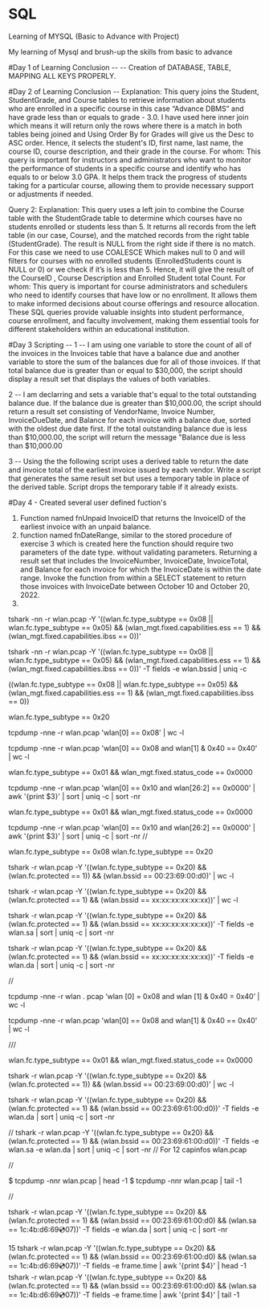 # SQL
Learning of MYSQL (Basic to Advance with Project)

My learning of Mysql and brush-up the skills from basic to advance

#Day 1 of Learning Conclusion -- 
-- Creation of DATABASE, TABLE, MAPPING ALL KEYS PROPERLY. 

#Day 2 of Learning Conclusion --
Explanation: 
This query joins the Student, StudentGrade, and Course tables to retrieve information about students who are enrolled in a specific course in this case “Advance DBMS” and have grade less than or equals to grade - 3.0. I have used here inner join which means it will return only the rows where there is a match in both tables being joined and Using Order By for Grades will give us the Desc to ASC order. Hence, it selects the student's ID, first name, last name, the course ID, course description, and their grade in the course.
For whom: 
This query is important for instructors and administrators who want to monitor the performance of students in a specific course and identify who has equals to or below 3.0 GPA. It helps them track the progress of students taking for a particular course, allowing them to provide necessary support or adjustments if needed.

Query 2:
Explanation:
This query uses a left join to combine the Course table with the StudentGrade table to determine which courses have no students enrolled or students less than 5. It returns all records from the left table (in our case, Course), and the matched records from the right table (StudentGrade). The result is NULL from the right side if there is no match. For this case we need to use COALESCE Which makes null to 0 and will filters for courses with no enrolled students (EnrolledStudents count is NULL or 0) or we check if it’s is less than 5. Hence, it will give the result of the CourseID , Course Description and Enrolled Student total Count. 
For whom: This query is important for course administrators and schedulers who need to identify courses that have low or no enrollment. It allows them to make informed decisions about course offerings and resource allocation. 
These SQL queries provide valuable insights into student performance, course enrollment, and faculty involvement, making them essential tools for different stakeholders within an educational institution.


#Day 3 
Scripting -- 
1 -- I am using one variable to store the count of all of the invoices in the Invoices table that have a balance due and another variable to store the sum of the balances due for all of those invoices.  If that total balance due is greater than or equal to $30,000, the script should display a result set that displays the values of both variables. 

2 -- I am declarring and sets a variable that's equal to the total outstanding balance due. If the balance due is greater than $10,000.00, the script should return a result set consisting of VendorName, Invoice Number, InvoiceDueDate, and Balance for each invoice with a balance due, sorted with the oldest due date first. If the total outstanding balance due is less than $10,000.00, the script will return the message "Balance due is less than $10,000.00

3 -- Using the the following script uses a derived table to return the date and invoice total of the earliest invoice issued by each vendor. Write a script that generates the same result set but uses a temporary table in place of the derived table. Script drops the temporary table if it already exists.


#Day 4 - 
Created several user defined fuction's 
1. Function named fnUnpaid InvoiceID that returns the InvoiceID of the earliest invoice with an unpaid balance.
2. function named fnDateRange, similar to the stored procedure of exercise 3 which is created here the function should require two parameters of the date type. without validating   parameters. Returning a result set that includes the InvoiceNumber, InvoiceDate, InvoiceTotal, and Balance for each invoice for which the InvoiceDate is within the date range. Invoke the function from within a SELECT statement to return those invoices with InvoiceDate between October 10 and October 20, 2022.
3. 

tshark -nn -r wlan.pcap -Y '((wlan.fc.type_subtype == 0x08 || wlan.fc.type_subtype == 0x05) && (wlan_mgt.fixed.capabilities.ess == 1) && (wlan_mgt.fixed.capabilities.ibss == 0))' 

tshark -nn -r wlan.pcap -Y '((wlan.fc.type_subtype == 0x08 || wlan.fc.type_subtype == 0x05) && (wlan_mgt.fixed.capabilities.ess == 1) && (wlan_mgt.fixed.capabilities.ibss == 0))' -T fields -e wlan.bssid | uniq -c

((wlan.fc.type_subtype == 0x08 || wlan.fc.type_subtype == 0x05) && (wlan_mgt.fixed.capabilities.ess == 1) && (wlan_mgt.fixed.capabilities.ibss == 0))


wlan.fc.type_subtype == 0x20


tcpdump -nne -r wlan.pcap 'wlan[0] == 0x08' | wc -l

tcpdump -nne -r wlan.pcap 'wlan[0] == 0x08 and wlan[1] & 0x40 == 0x40' | wc -l

wlan.fc.type_subtype == 0x01 && wlan_mgt.fixed.status_code == 0x0000

tcpdump -nne -r wlan.pcap 'wlan[0] == 0x10 and wlan[26:2] == 0x0000' | awk '{print $3}' | sort | uniq -c | sort -nr

wlan.fc.type_subtype == 0x01 && wlan_mgt.fixed.status_code == 0x0000


tcpdump -nne -r wlan.pcap 'wlan[0] == 0x10 and wlan[26:2] == 0x0000' | awk '{print $3}' | sort | uniq -c | sort -nr
//

wlan.fc.type_subtype == 0x08
wlan.fc.type_subtype == 0x20


tshark -r wlan.pcap -Y '((wlan.fc.type_subtype == 0x20) && (wlan.fc.protected == 1)) && (wlan.bssid == 00:23:69:00:d0)' | wc -l


tshark -r wlan.pcap -Y '((wlan.fc.type_subtype == 0x20) && (wlan.fc.protected == 1) && (wlan.bssid == xx:xx:xx:xx:xx:xx))' | wc -l

tshark -r wlan.pcap -Y '((wlan.fc.type_subtype == 0x20) && (wlan.fc.protected == 1) && (wlan.bssid == xx:xx:xx:xx:xx:xx))' -T fields -e wlan.sa | sort | uniq -c | sort -nr

tshark -r wlan.pcap -Y '((wlan.fc.type_subtype == 0x20) && (wlan.fc.protected == 1) && (wlan.bssid == xx:xx:xx:xx:xx:xx))' -T fields -e wlan.da | sort | uniq -c | sort -nr

//

tcpdump   -nne   -r   wlan . pcap   ‘wlan [0]   =   0x08   and   wlan [1]   &   0x40   =   0x40’ | wc   -l


tcpdump -nne -r wlan.pcap 'wlan[0] == 0x08 and wlan[1] & 0x40 == 0x40' | wc -l

///

wlan.fc.type_subtype == 0x01 && wlan_mgt.fixed.status_code == 0x0000


tshark -r wlan.pcap -Y '((wlan.fc.type_subtype == 0x20) && (wlan.fc.protected == 1)) && (wlan.bssid == 00:23:69:00:d0)' | wc -l

tshark -r wlan.pcap -Y '((wlan.fc.type_subtype == 0x20) && (wlan.fc.protected == 1) && (wlan.bssid == 00:23:69:61:00:d0))' -T fields -e wlan.da | sort | uniq -c | sort -nr

//
tshark -r wlan.pcap -Y '((wlan.fc.type_subtype == 0x20) && (wlan.fc.protected == 1) && (wlan.bssid == 00:23:69:61:00:d0))' -T fields -e wlan.sa -e wlan.da | sort | uniq -c | sort -nr
//
For 12
capinfos wlan.pcap


//

$ tcpdump -nnr wlan.pcap | head -1
$ tcpdump -nnr wlan.pcap | tail -1

//

tshark -r wlan.pcap -Y '((wlan.fc.type_subtype == 0x20) && (wlan.fc.protected == 1) && (wlan.bssid == 00:23:69:61:00:d0) && (wlan.sa == 1c:4b:d6:69:cd:07))' -T fields -e wlan.da | sort | uniq -c | sort -nr

15 
tshark -r wlan.pcap -Y '((wlan.fc.type_subtype == 0x20) && (wlan.fc.protected == 1) && (wlan.bssid == 00:23:69:61:00:d0) && (wlan.sa == 1c:4b:d6:69:cd:07))' -T fields -e frame.time | awk '{print $4}' | head -1
tshark -r wlan.pcap -Y '((wlan.fc.type_subtype == 0x20) && (wlan.fc.protected == 1) && (wlan.bssid == 00:23:69:61:00:d0) && (wlan.sa == 1c:4b:d6:69:cd:07))' -T fields -e frame.time | awk '{print $4}' | tail -1









